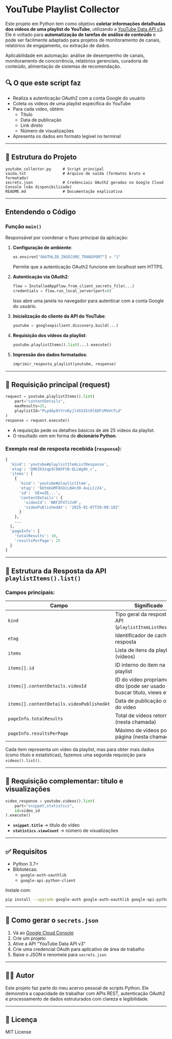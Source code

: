 # YouTube Playlist Collector

Este projeto em Python tem como objetivo **coletar informações detalhadas dos vídeos de uma playlist do YouTube**, utilizando a [YouTube Data API v3](https://developers.google.com/youtube/v3). Ele é voltado para **automatização de tarefas de análise de conteúdo** e pode ser facilmente adaptado para projetos de monitoramento de canais, relatórios de engajamento, ou extração de dados.

Aplicabilidade em automação: análise de desempemho de canais, monitoramento de concorrência, relatórios gerenciais, curadoria de conteúdo, alimentação de sistemas de recomendação.

## 🔍 O que este script faz

- Realiza a autenticação OAuth2 com a conta Google do usuário
- Coleta os vídeos de uma playlist específica do YouTube
- Para cada vídeo, obtém:
  - Título
  - Data de publicação
  - Link direto
  - Número de visualizações
- Apresenta os dados em formato legível no terminal

---

## 📁 Estrutura do Projeto

```
youtube_collector.py     # Script principal
saida.txt                # Arquivo de saída (formatos bruto e formatado)
secrets.json             # Credenciais OAuth2 geradas no Google Cloud Console (não disponibilizado)
README.md                # Documentação explicativa
```

---

## Entendendo o Código

### Função `main()`

Responsável por coordenar o fluxo principal da aplicação:

1. **Configuração de ambiente**:
   ```python
   os.environ["OAUTHLIB_INSECURE_TRANSPORT"] = "1"
   ```
   Permite que a autenticação OAuth2 funcione em localhost sem HTTPS.

2. **Autenticação via OAuth2**:
   ```python
   flow = InstalledAppFlow.from_client_secrets_file(...)
   credentials = flow.run_local_server(port=0)
   ```
   Isso abre uma janela no navegador para autenticar com a conta Google do usuário.

3. **Inicialização do cliente da API do YouTube**:
   ```python
   youtube = googleapiclient.discovery.build(...)
   ```

4. **Requisição dos vídeos da playlist**:
   ```python
   youtube.playlistItems().list(...).execute()
   ```

5. **Impressão dos dados formatados**:
   ```python
   imprimir_resposta_playlist(youtube, response)
   ```

---

## 🔧 Requisição principal (request)

```python
request = youtube.playlistItems().list(
    part="contentDetails",
    maxResults=25,
    playlistId="PLpdAy0tYrnKyjl4SSIkt0l6DFzMVmtfLd"
)
response = request.execute()
```

- A requisição pede os detalhes básicos de até 25 vídeos da playlist.
- O resultado vem em forma de **dicionário Python**.

### Exemplo real de resposta recebida (`response`):
```python
{
  'kind': 'youtube#playlistItemListResponse',
  'etag': 'Q96Z63zqpSC08XFtB-QLLWgAh_c',
  'items': [
    {
      'kind': 'youtube#playlistItem',
      'etag': '6OtmbGMF8SOcLB4n30-4uLLCz24',
      'id': 'UExwZE...',
      'contentDetails': {
        'videoId': 'NRFZFXT1JvM',
        'videoPublishedAt': '2025-01-07T20:00:10Z'
      }
    },
    ...
  ],
  'pageInfo': {
    'totalResults': 10,
    'resultsPerPage': 25
  }
}
```

---

## 📄 Estrutura da Resposta da API `playlistItems().list()`

### Campos principais:

| Campo                        | Significado                                                                 |
|-----------------------------|------------------------------------------------------------------------------|
| `kind`                      | Tipo geral da resposta da API (`playlistItemListResponse`)                  |
| `etag`                      | Identificador de cache da resposta                                          |
| `items`                     | Lista de itens da playlist (vídeos)                                         |
| `items[].id`                | ID interno do item na playlist                                              |
| `items[].contentDetails.videoId` | ID do vídeo propriamente dito (pode ser usado para buscar título, views etc.) |
| `items[].contentDetails.videoPublishedAt` | Data de publicação original do vídeo                                 |
| `pageInfo.totalResults`     | Total de vídeos retornados (nesta chamada)                                  |
| `pageInfo.resultsPerPage`   | Máximo de vídeos por página (nesta chamada)                                 |

Cada item representa um vídeo da playlist, mas para obter mais dados (como título e estatísticas), fazemos uma segunda requisição para `videos().list()`.

---

## 🔁 Requisição complementar: título e visualizações

```python
video_response = youtube.videos().list(
    part="snippet,statistics",
    id=video_id
).execute()
```

- **`snippet.title`** → título do vídeo
- **`statistics.viewCount`** → número de visualizações

---

## ✅ Requisitos

- Python 3.7+
- Bibliotecas:
  - `google-auth-oauthlib`
  - `google-api-python-client`

Instale com:

```bash
pip install --upgrade google-auth google-auth-oauthlib google-api-python-client
```

---

## 🔐 Como gerar o `secrets.json`

1. Vá ao [Google Cloud Console](https://console.cloud.google.com/)
2. Crie um projeto
3. Ative a API "YouTube Data API v3"
4. Crie uma credencial OAuth para aplicativo de área de trabalho
5. Baixe o JSON e renomeie para `secrets.json`

---

## 🧑‍💻 Autor

Este projeto faz parte do meu acervo pessoal de scripts Python. Ele demonstra a capacidade de trabalhar com APIs REST, autenticação OAuth2 e processamento de dados estruturados com clareza e legibilidade.

---

## 📜 Licença

MIT License